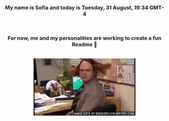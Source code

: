 


<div align="center">
<h3 >My name is Sofia and today is Tuesday, 31 August, 19:34 GMT-4</h3><br>
<h3 >For now, me and my personalities are working to create a fun Readme 👋
</h3><br>
<img src='img/dwight.gif' alt='working...'/>
</div>
